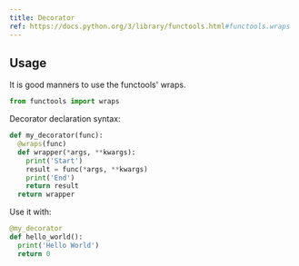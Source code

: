 ```yaml
---
title: Decorator
ref: https://docs.python.org/3/library/functools.html#functools.wraps
---
```


## Usage

It is good manners to use the functools' wraps.

```python
from functools import wraps
```

Decorator declaration syntax:

```python
def my_decorator(func):
  @wraps(func)
  def wrapper(*args, **kwargs):
    print('Start')
    result = func(*args, **kwargs)
    print('End')
    return result
  return wrapper
```

Use it with:

```python
@my_decorator
def hello_world():
  print('Hello World')
  return 0
```
